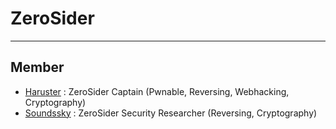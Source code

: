 # ZeroSider

<hr>

## Member

- <a href="https://github.com/haruster">Haruster</a> : ZeroSider Captain (Pwnable, Reversing, Webhacking, Cryptography) 
- <a href="https://github.com/soundssky">Soundssky</a> : ZeroSider Security Researcher (Reversing, Cryptography) 
